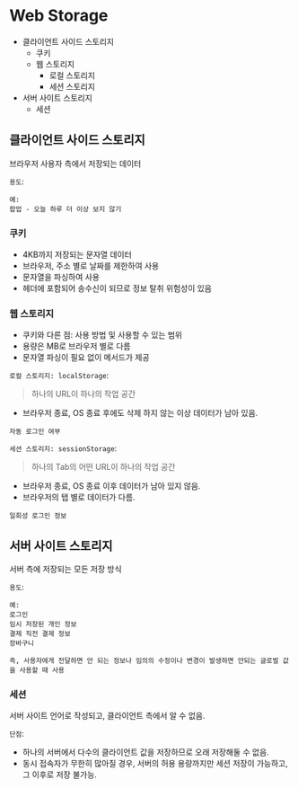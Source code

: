 # Web Storage

- 클라이언트 사이드 스토리지
  - 쿠키
  - 웹 스토리지
    - 로컬 스토리지
    - 세션 스토리지
- 서버 사이트 스토리지
  - 세션

## 클라이언트 사이드 스토리지

브라우저 사용자 측에서 저장되는 데이터

`용도`:

```
예:
팝업 - 오늘 하루 더 이상 보지 않기
```

### 쿠키

- 4KB까지 저장되는 문자열 데이터
- 브라우저, 주소 별로 날짜를 제한하여 사용
- 문자열을 파싱하여 사용
- 헤더에 포함되어 송수신이 되므로 정보 탈취 위험성이 있음

### 웹 스토리지

- 쿠키와 다른 점: 사용 방법 및 사용할 수 있는 범위
- 용량은 MB로 브라우저 별로 다름
- 문자열 파싱이 필요 없이 메서드가 제공

`로컬 스토리지: localStorage`:

> 하나의 URL이 하나의 작업 공간

- 브라우저 종료, OS 종료 후에도 삭제 하지 않는 이상 데이터가 남아 있음.

```
자동 로그인 여부
```

`세션 스토리지: sessionStorage`:

> 하나의 Tab의 어떤 URL이 하나의 작업 공간

- 브라우저 종료, OS 종료 이후 데이터가 남아 있지 않음.
- 브라우저의 탭 별로 데이터가 다름.

```
일회성 로그인 정보
```

## 서버 사이트 스토리지

서버 측에 저장되는 모든 저장 방식

`용도`:

```
예:
로그인
임시 저장된 개인 정보
결제 직전 결제 정보
장바구니

즉, 사용자에게 전달하면 안 되는 정보나 임의의 수정이나 변경이 발생하면 안되는 글로벌 값을 사용할 때 사용
```

### 세션

서버 사이트 언어로 작성되고, 클라이언트 측에서 알 수 없음.

`단점`:

- 하나의 서버에서 다수의 클라이언트 값을 저장하므로 오래 저장해둘 수 없음.
- 동시 접속자가 무한히 많아질 경우, 서버의 허용 용량까지만 세션 저장이 가능하고, 그 이후로 저장 불가능.
